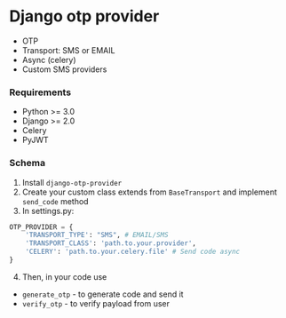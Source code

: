 # Django otp provider

* OTP
* Transport: SMS or EMAIL
* Async (celery)
* Custom SMS providers


### Requirements
+ Python >= 3.0
+ Django >= 2.0
+ Celery
+ PyJWT

### Schema
1. Install `django-otp-provider`
2. Create your custom class extends from `BaseTransport` and implement `send_code` method
3. In settings.py:
```python
OTP_PROVIDER = {
    'TRANSPORT_TYPE': "SMS", # EMAIL/SMS
    'TRANSPORT_CLASS': 'path.to.your.provider',
    'CELERY': 'path.to.your.celery.file' # Send code async
}
```
4. Then, in your code use 
+ `generate_otp` - to generate code and send it
+ `verify_otp` - to verify payload from user

